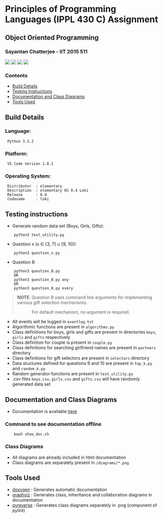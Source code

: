 # Principles of Programming Languages (IPPL 430 C) Assignment
## Object Oriented Programming  
### Sayantan Chatterjee - IIT 2015 511

<img src="https://img.shields.io/badge/language-Python3-brightgreen.svg"/>
<img src="https://img.shields.io/badge/completion-100%25-yellow.svg"/>
<img src="https://img.shields.io/badge/elementary OS-0.4-red.svg"/>
<img src="https://img.shields.io/badge/VS Code-1.8.1-blue.svg"/>  

### Contents
* [Build Details](#build-details)
* [Testing Instructions](#testing-instructions)
* [Documentation and Class Diagrams](#documentation-and-class-diagrams)
* [Tools Used](#tools-used) 

## Build Details

### Language:

```
 Python 3.5.2
```

### Platform:

```
 VS Code Version 1.8.1
```

### Operating System:

```
 Distributor  :	elementary
 Description  :	elementary OS 0.4 Loki
 Release      :	0.4
 Codename     :	loki
```

## Testing instructions

* Generate random data set (Boys, Girls, Gifts):
```
    python3 test_utility.py
```

* Question x (x ∈ [3, 7] ∪ [9, 10]):
``` 
    python3 question_x.py
```

* Question 8:
``` 
    python3 question_8.py
    OR
    python3 question_8.py any
    OR
    python3 question_8.py every
```
>**NOTE**: Question 8 uses command line arguments for implementing various gift selection mechanisms.  
>
>&nbsp;&nbsp;&nbsp;&nbsp;&nbsp;&nbsp;&nbsp;&nbsp;&nbsp;&nbsp;&nbsp;&nbsp;For default mechanism, no argument is required.

* All events will be logged in `eventlog.txt`
* Algorithmic functions are present in `algorithms.py`
* Class definitions for boys, girls and gifts are present in directories `boys`, `girls` and `gifts` respectively
* Class definition for couple is present in `couple.py`
* Class definitions for searching girlfriend names are present in `partners` directory
* Class definitions for gift selectors are present in `selectors` directory
* Data stuctures defined for questions 9 and 10 are present in `top_k.py` and `random_k.py`
* Random generator functions are present in `test_utility.py`
* .csv files `boys.csv`, `girls.csv` and `gifts.csv` will have randomly generated data set

## Documentation and Class Diagrams

* Documentation is available [here](https://ppl-iiita.github.io/ppl-assignment-coderIlluminatus/)

### Command to see documentation offline

``` 
    bash show_doc.sh
```

### Class Diagrams

* All diagrams are already included in html documentation
* Class diagrams are separately present in `/diagrams/*.png`

## Tools Used

* [doxygen](http://www.stack.nl/~dimitri/doxygen/)   :  Generates automatic documentation
* [graphviz](http://www.graphviz.org/)  :  Generates class, inheritance and collaboration diagrams in documentation 
* [pyreverse](https://pypi.python.org/pypi/pyreverse/0.5.1) :  Generates class diagrams separately in .png (component of pylint)